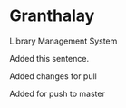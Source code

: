 # Granthalay
Library Management System

Added this sentence.

Added changes for pull

Added for push to master
